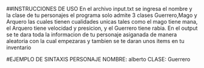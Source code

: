##INSTRUCCIONES DE USO
En el archivo input.txt se ingresa el nombre y la clase de tu personajes el programa solo admite 3 clases Guerrero,Mago y Arquero las cuales tienen cualidades unicas tales como el mago tiene mana, el Arquero tiene
velocidad y presicion, y el Guerrero tiene rabia.
En el output se te dara toda la informacion de tu personaje asiganada de manera aleatoria con la cual empezaras y tambien se te daran unos items en tu inventario

#EJEMPLO DE SINTAXIS
PERSONAJE
NOMBRE: alberto
CLASE: Guerrero

